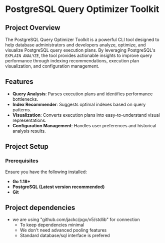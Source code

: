 # PostgreSQL Query Optimizer Toolkit

## Project Overview

The PostgreSQL Query Optimizer Toolkit is a powerful CLI tool designed to help database administrators and developers analyze, optimize, and visualize PostgreSQL query execution plans. By leveraging PostgreSQL's `EXPLAIN ANALYZE`, the tool provides actionable insights to improve query performance through indexing recommendations, execution plan visualization, and configuration management.

## Features

- **Query Analysis**: Parses execution plans and identifies performance bottlenecks.
- **Index Recommender**: Suggests optimal indexes based on query patterns.
- **Visualization**: Converts execution plans into easy-to-understand visual representations.
- **Configuration Management**: Handles user preferences and historical analysis results.

## Project Setup

### Prerequisites

Ensure you have the following installed:

- **Go 1.18+**
- **PostgreSQL (Latest version recommended)**
- **Git**

## Project dependencies

- we are using "github.com/jackc/pgx/v5/stdlib" for connection
  - To keep dependencies minimal
  - We don't need advanced pooling features
  - Standard database/sql interface is prefered
